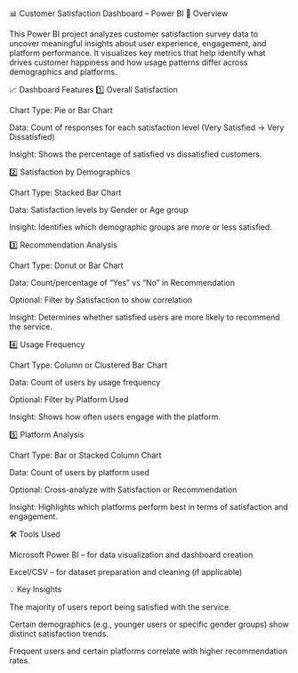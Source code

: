 📊 Customer Satisfaction Dashboard – Power BI
🧩 Overview

This Power BI project analyzes customer satisfaction survey data to uncover meaningful insights about user experience, engagement, and platform performance.
It visualizes key metrics that help identify what drives customer happiness and how usage patterns differ across demographics and platforms.

📈 Dashboard Features
1️⃣ Overall Satisfaction

Chart Type: Pie or Bar Chart

Data: Count of responses for each satisfaction level (Very Satisfied → Very Dissatisfied)

Insight: Shows the percentage of satisfied vs dissatisfied customers.

2️⃣ Satisfaction by Demographics

Chart Type: Stacked Bar Chart

Data: Satisfaction levels by Gender or Age group

Insight: Identifies which demographic groups are more or less satisfied.

3️⃣ Recommendation Analysis

Chart Type: Donut or Bar Chart

Data: Count/percentage of “Yes” vs “No” in Recommendation

Optional: Filter by Satisfaction to show correlation

Insight: Determines whether satisfied users are more likely to recommend the service.

4️⃣ Usage Frequency

Chart Type: Column or Clustered Bar Chart

Data: Count of users by usage frequency

Optional: Filter by Platform Used

Insight: Shows how often users engage with the platform.

5️⃣ Platform Analysis

Chart Type: Bar or Stacked Column Chart

Data: Count of users by platform used

Optional: Cross-analyze with Satisfaction or Recommendation

Insight: Highlights which platforms perform best in terms of satisfaction and engagement.

🛠️ Tools Used

Microsoft Power BI – for data visualization and dashboard creation

Excel/CSV – for dataset preparation and cleaning (if applicable)

💡 Key Insights

The majority of users report being satisfied with the service.

Certain demographics (e.g., younger users or specific gender groups) show distinct satisfaction trends.

Frequent users and certain platforms correlate with higher recommendation rates.
